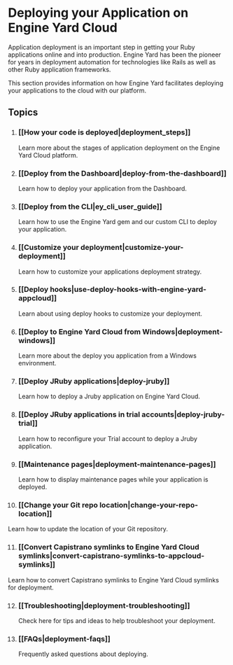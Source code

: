 # Deploying your Application on Engine Yard Cloud

Application deployment is an important step in getting your Ruby 
applications online and into production. Engine Yard has been the 
pioneer for years in deployment automation for technologies like 
Rails as well as other Ruby application frameworks.

This section provides information on how Engine Yard facilitates 
deploying your applications to the cloud with our platform.

## Topics


1. ### [[How your code is deployed|deployment_steps]]
   Learn more about the stages of application deployment on the Engine Yard Cloud platform.

2. ### [[Deploy from the Dashboard|deploy-from-the-dashboard]]
   Learn how to deploy your application from the Dashboard.

3. ### [[Deploy from the CLI|ey_cli_user_guide]]
   Learn how to use the Engine Yard gem and our custom CLI to deploy your application.

4. ### [[Customize your deployment|customize-your-deployment]]
   Learn how to customize your applications deployment strategy.

5. ### [[Deploy hooks|use-deploy-hooks-with-engine-yard-appcloud]]
   Learn about using deploy hooks to customize your deployment.

6. ### [[Deploy to Engine Yard Cloud from Windows|deployment-windows]]
   Learn more about the deploy you application from a Windows environment.

7. ### [[Deploy JRuby applications|deploy-jruby]]
   Learn how to deploy a Jruby application on Engine Yard Cloud.

8. ### [[Deploy JRuby applications in trial accounts|deploy-jruby-trial]]
   Learn how to reconfigure your Trial account to deploy a Jruby application.

9. ### [[Maintenance pages|deployment-maintenance-pages]]
   Learn how to display maintenance pages while your application is deployed.

10. ### [[Change your Git repo location|change-your-repo-location]]
   Learn how to update the location of your Git repository.

11. ### [[Convert Capistrano symlinks to Engine Yard Cloud symlinks|convert-capistrano-symlinks-to-appcloud-symlinks]]
   Learn how to convert Capistrano symlinks to Engine Yard Cloud symlinks for deployment.
   
12. ### [[Troubleshooting|deployment-troubleshooting]]
    Check here for tips and ideas to help troubleshoot your deployment.

13. ### [[FAQs|deployment-faqs]]
    Frequently asked questions about deploying.